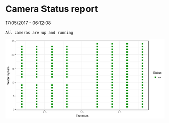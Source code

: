 Camera Status report
================
17/05/2017 - 06:12:08

    All cameras are up and running

![](camreport_files/figure-markdown_github/unnamed-chunk-2-1.png)
